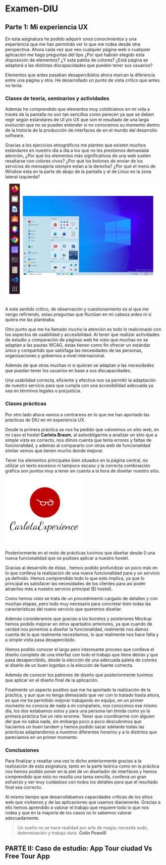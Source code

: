 # Examen-DIU
## Parte 1: Mi experiencia UX
En esta asignatura he podido adquirir unos conocimientos y una experiencia que me han permitido ver lo que me rodea desde otra perspectiva. Ahora cada vez que veo cualquier página web o cualquier aplicación me hago preguntas del tipo ¿Por qué habrán elegido esta disposición de elementos? ¿Y esta paleta de colores? ¿Está página se adaptará a las distintas discapacidades que pueden tener sus usuarios?

Elementos que antes pasaban desapercibidos ahora marcan la diferencia entre una página y otra. He desarrollado un punto de vista crítico que antes no tenía.

### Clases de teoría, seminarios y actividades
Además he comprendido que elementos muy cotidicianos en mi vida a través de la pantalla no son tan sencillos como parecen ya que se deben regir según estándares de UI y/o UX que son el resultado de una larga evolución que no se pueden entender si no conocemos su
momento  dentro de la historia de la producción de interfaces de en el mundo del desarrollo software. 

Gracias a los ejercicios etnográficos me planteo que existen muchos estándares en nuestro día a día a los que no les prestamos demasiada atención, ¿Por qué los elementos más significativos de una web suelen resaltarse con colores vivos? ¿Por qué los botones de enviar de los servicios de mensajería siempre estan a la derecha? ¿Por qué el menú de Window esta en la parte de abajo de la pantalla y el de Linux en la zona lateral izquierda?

<img src="imagen/imagen_diu.png"/>

A este sentido crítico, de observación y cuestionamiento es al que me vengo refiriendo, estas preguntas que fluctúan en mi cabeza antes ni si quiera me las planteaba.

Otro punto que me ha llamado mucho la atención es todo lo realcionado con los aspectos de usabilidad y accesibilidad. Al tener que realizar actividades de estudio y comparación de páginas web he visto que muchas no se adaptan a las pautas WCAG, éstas tienen como fin ofrecer un estándar único y compartido que satisfaga las necesidades de las personas, organizaciones y gobiernos a nivel internacional. 

Además de que otras muchas ni si quieran se adaptan a las necesidades que puedan tener los usuarios en base a  sus discapacidades.

Una usabilidad correcta, eficiente y efectiva nos va permitir
la adaptación de nuestro servicio para que cumpla con una accesibilidad adecuada ya sea en términos legales o porjusticia.


### Clases prácticas
Por otro lado ahora vamos a centrarnos en lo que me han aportado las prácticas de DIU en mi experiencia UX.

Desde la primera práctica se nos ha pedido que valoremos un sitio web, en mi caso el hostel **Carlota Braum**, al autoobligarme a analizar un sitio que a simple vista es correcto, nos dimos cuenta que tenía errores y faltas de funcionalidad, y además al compararlo con otras web de funcionalidad similar vemos que tienen mucho donde mejorar.

Tener los elementos principales bien situados en la página central, no utilizar un texto escesivo ni tampoco escaso y la correcta combinación gráfica son puntos muy a tener en cuenta a la hora de diseñar nuestro sitio.


<img src="imagen/logo.png" width="250"/>

Posteriormente en el resto de prácticas tuvimos que diseñar desde 0 una nueva funcionalidad que se pudises aplicar a nuestro hostel.

Gracias al desarrollo de éstas , hemos podido profundizar un poco más en lo que conlleva la realización de una nueva funcionalidad para y un servicio ya definido. Hemos comprendido todo lo que esto implica, ya que lo principal es satisfacer las necesidades de los clientes para así poder atraerlos más a nuestro servicio principal (El hostel).

Como hemos visto se trata de un procedimiento cargado de detalles y con muchas etapas, pero todo muy necesario para concretar bien todas las características del nuevo servicio que queremos diseñar.

Además consideramos que gracias a los bocetos y posteriores Mockup hemos podido mejorar en otros apartados anteriores, ya que cuando de verdad nos ponemos a diseñar la funcionalidad, realmente nos damos cuenta de lo que realmente necesitamos, lo que realmente nos hace falta y a simple vista pasa desapercibido.

Hemos podido conocer el largo pero interesante proceso que conlleva el diseño completo de una interfaz con todo el trabajo que  tiene detrás y que pasa desapercibido, desde la elección de una adecuada paleta de colores al diseño de un buen logotipo o la elección de fuente correcta. 

Además de conocer los patrones de diseño que posteriormente tuvimos que aplicar en el diseño final de la aplicación.

Finalmente un aspecto positivo que me ha aportado la realización de la práctica, y aun que no tenga demasiado que ver con lo tratado hasta ahora, es que me ha permitido mejorar trabajando en equipo, en un primer momento no conocia de nada a mi compañero, nos conocimos ese mismo día, los dos estabamos solos y para una persona tan tímida como yo la primera práctica fue un reto enorme. 
Tener que coordinarme con alguien del que no sabía nada, sin embargo poco a poco descubrimos que haciamos un buen tandem y hemos podido sacar adelante todas las prácticas adaptandonos a nuestros diferentes horarios y a lo distintos que pareciamos en un primer momento.

### Conclusiones
Para finalizar y resaltar una vez lo dicho anteriormente gracias a la realización de esta asignatura, tanto en la parte teórica como en la práctica nos hemos podido poner en la piel de un diseñador de interfaces y hemos comprendido que esto no resulta una tarea sencilla, conlleva un gran esfuerzo y ser muy cuidadoso con todos los detalles para que el resultado final sea correcto.

Al mismo tiempo que desarrollábamos capacidades críticas de los sitios web que visitamos y de las aplicaciones que usamos diariamente. Gracias a ello  hemos aprendido a valorar el trabajo que requiere todo lo que nos rodea y que en la mayoría de los casos no lo sabemos valorar adecuadamente.

> Un sueño no se hace realidad por arte de magia; necesita sudo, determinación y trabajo duro. **_Colin Powelll_**

## PARTE II: Caso de estudio: App Tour ciudad Vs Free Tour App
